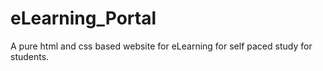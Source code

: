 # eLearning_Portal
A pure html and css based website for eLearning for self paced study for students.
